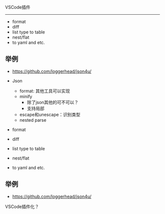 VSCode插件

----

+ format
+ diff
+ list type to table
+ nest/flat
+ to yaml and etc.

## 举例

+ https://github.com/loggerhead/json4u/

+ Json
    + format: 其他工具可以实现
    + minify
        + 除了json其他的可不可以？
        + 支持局部
    + escape和unescape：识别类型
    + nested parse

+ format
+ diff
+ list type to table
+ nest/flat
+ to yaml and etc.

## 举例

+ https://github.com/loggerhead/json4u/


VSCode插件化？